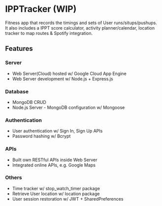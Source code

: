 # IPPTracker (WIP)

Fitness app that records the timings and sets of User runs/situps/pushups. It also includes a IPPT score calculator, activity planner/calendar, location tracker to map routes & Spotify integration.

## Features

### Server
- Web Server(Cloud) hosted w/ Google Cloud App Engine
- Web Server development w/ Node.js + Express.js

### Database
- MongoDB CRUD
- Node.js Server - MongoDB configuration w/ Mongoose

### Authentication
- User authentication w/ Sign In, Sign Up APIs
- Password hashing w/ Bcrypt

### APIs
- Built own RESTful APIs inside Web Server
- Integrated online APIs, e.g. Google Maps

### Others
- Time tracker w/ stop_watch_timer package
- Retrieve User location w/ location package
- User session restoration w/ JWT + SharedPreferences



